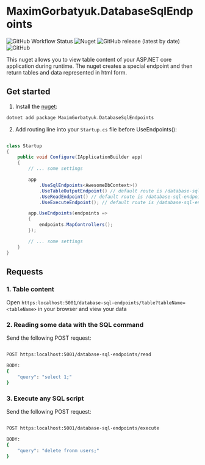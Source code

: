 # MaximGorbatyuk.DatabaseSqlEndpoints

![GitHub Workflow Status](https://img.shields.io/github/actions/workflow/status/maximgorbatyuk/MaximGorbatyuk.DatabaseSqlEndpoints/test.yml?branch=dev) ![Nuget](https://img.shields.io/nuget/dt/MaximGorbatyuk.DatabaseSqlEndpoints) ![GitHub release (latest by date)](https://img.shields.io/github/v/release/maximgorbatyuk/MaximGorbatyuk.DatabaseSqlEndpoints) ![GitHub](https://img.shields.io/github/license/maximgorbatyuk/MaximGorbatyuk.DatabaseSqlEndpoints)

This nuget allows you to view table content of your ASP.NET core application during runtime. The nuget creates a special endpoint and then return tables and data represented in html form.

## Get started

1. Install the [nuget](https://www.nuget.org/packages/MaximGorbatyuk.DatabaseSqlEndpoints/):

```bash
dotnet add package MaximGorbatyuk.DatabaseSqlEndpoints
```

2. Add routing line into your `Startup.cs` file before UseEndpoints():

```csharp

class Startup
{
    public void Configure(IApplicationBuilder app)
    {
        // ... some settings

        app
            .UseSqlEndpoints<AwesomeDbContext>() 
            .UseTableOutputEndpoint() // default route is /database-sql-endpoints/table
            .UseReadEndpoint() // default route is /database-sql-endpoints/read
            .UseExecuteEndpoint(); // default route is /database-sql-endpoints/execute

        app.UseEndpoints(endpoints =>
        {
            endpoints.MapControllers();
        });

        // ... some settings
    }
}

```

## Requests

### 1. Table content

Open `https:localhost:5001/database-sql-endpoints/table?tableName=<tableName>` in your browser and view your data

### 2. Reading some data with the SQL command

Send the following POST request:

```bash

POST https:localhost:5001/database-sql-endpoints/read

BODY:
{
    "query": "select 1;"
}

```

### 3. Execute any SQL script

Send the following POST request:

```bash

POST https:localhost:5001/database-sql-endpoints/execute

BODY:
{
    "query": "delete fronm users;"
}

```
